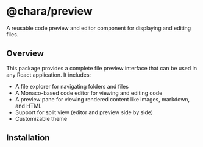 # @chara/preview

A reusable code preview and editor component for displaying and editing files.

## Overview

This package provides a complete file preview interface that can be used in any React application. It includes:

- A file explorer for navigating folders and files
- A Monaco-based code editor for viewing and editing code
- A preview pane for viewing rendered content like images, markdown, and HTML
- Support for split view (editor and preview side by side)
- Customizable theme

## Installation
